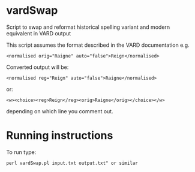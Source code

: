 # vardSwap
Script to swap and reformat historical spelling variant and modern equivalent in VARD output

This script assumes the format described in the VARD documentation e.g.
```
<normalised orig="Raigne" auto="false">Reign</normalised>
```

Converted output will be:
```
<normalised reg="Reign" auto="false">Raigne</normalised>
```
or:
```
<w><choice><reg>Reign</reg><orig>Raigne</orig></choice></w>
```
depending on which line you comment out.

# Running instructions
To run type:
```
perl vardSwap.pl input.txt output.txt" or similar
```
